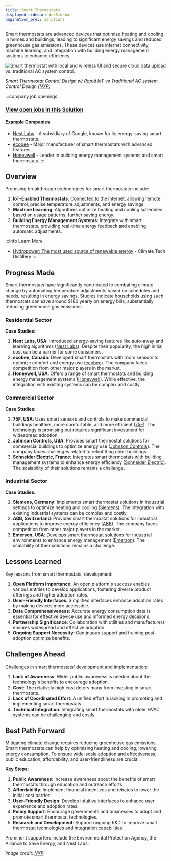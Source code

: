 ```yaml
---
title: Smart Thermostats
displayed_sidebar: docSidebar
pagination_prev: solutions
---
```


Smart thermostats are advanced devices that optimize heating and cooling in homes and buildings, leading to significant energy savings and reduced greenhouse gas emissions. These devices use internet connectivity, machine learning, and integration with building energy management systems to enhance efficiency.

![Smart thermostat with local and wireless UI and secure cloud data upload vs. traditional AC system control.](/../static/img/smart-thermostats.webp)

*Smart Thermostat Control Design w/ Rapid IoT vs Traditional AC system Control Design ([NXP](https://www.nxp.com/company/blog/build-a-smart-thermostat-control-unit-in-minutes:BL-BUILD-SMART-THERMOSTAT-CONTROL-UNIT))*

:::company job openings
### [View open jobs in this Solution](https://climatebase.org/jobs?l=&q=&drawdown_solutions=Smart+Thermostats)
#### Example Companies
- [Nest Labs](https://nest.com) - A subsidiary of Google, known for its energy-saving smart thermostats.
- [ecobee](https://www.ecobee.com) - Major manufacturer of smart thermostats with advanced features.
- [Honeywell](https://www.honeywell.com) - Leader in building energy management systems and smart thermostats.
:::

## Overview

Promising breakthrough technologies for smart thermostats include:

1. **IoT-Enabled Thermostats**: Connected to the internet, allowing remote control, precise temperature adjustments, and energy savings.
2. **Machine Learning**: Algorithms optimize heating and cooling schedules based on usage patterns, further saving energy.
3. **Building Energy Management Systems**: Integrate with smart thermostats, providing real-time energy feedback and enabling automatic adjustments.

:::info Learn More
- [Hydropower: The most used source of renewable energy](https://www.climatetechdistillery.com/p/16-hydropower) - Climate Tech Distillery
:::

## Progress Made

Smart thermostats have significantly contributed to combating climate change by automating temperature adjustments based on schedules and needs, resulting in energy savings. Studies indicate households using such thermostats can save around $180 yearly on energy bills, substantially reducing greenhouse gas emissions.

### Residential Sector
**Case Studies:**
1. **Nest Labs, USA**: Introduced energy-saving features like auto-away and learning algorithms ([Nest Labs](https://nest.com)). Despite their popularity, the high initial cost can be a barrier for some consumers.
2. **ecobee, Canada**: Developed smart thermostats with room sensors to optimize comfort and energy use ([ecobee](https://www.ecobee.com)). The company faces competition from other major players in the market.
3. **Honeywell, USA**: Offers a range of smart thermostats and building energy management systems ([Honeywell](https://www.honeywell.com)). While effective, the integration with existing systems can be complex and costly.

### Commercial Sector
**Case Studies:**
1. **75F, USA**: Uses smart sensors and controls to make commercial buildings healthier, more comfortable, and more efficient ([75F](https://www.75f.io)). The technology is promising but requires significant investment for widespread adoption.
2. **Johnson Controls, USA**: Provides smart thermostat solutions for commercial buildings to optimize energy use ([Johnson Controls](https://www.johnsoncontrols.com)). The company faces challenges related to retrofitting older buildings.
3. **Schneider Electric, France**: Integrates smart thermostats with building management systems to enhance energy efficiency ([Schneider Electric](https://www.se.com)). The scalability of their solutions remains a challenge.

### Industrial Sector
**Case Studies:**
1. **Siemens, Germany**: Implements smart thermostat solutions in industrial settings to optimize heating and cooling ([Siemens](https://www.siemens.com)). The integration with existing industrial systems can be complex and costly.
2. **ABB, Switzerland**: Provides smart thermostat solutions for industrial applications to improve energy efficiency ([ABB](https://new.abb.com)). The company faces competition from other major players in the market.
3. **Emerson, USA**: Develops smart thermostat solutions for industrial environments to enhance energy management ([Emerson](https://www.emerson.com)). The scalability of their solutions remains a challenge.

## Lessons Learned

Key lessons from smart thermostats' development:

1. **Open Platform Importance**: An open platform's success enables various entities to develop applications, fostering diverse product offerings and higher adoption rates.
2. **User-Friendly Interfaces**: Simplified interfaces enhance adoption rates by making devices more accessible.
3. **Data Comprehensiveness**: Accurate energy consumption data is essential for effective device use and informed energy decisions.
4. **Partnership Significance**: Collaboration with utilities and manufacturers ensures widespread and effective adoption.
5. **Ongoing Support Necessity**: Continuous support and training post-adoption optimize benefits.

## Challenges Ahead

Challenges in smart thermostats' development and implementation:

1. **Lack of Awareness**: Wider public awareness is needed about the technology's benefits to encourage adoption.
2. **Cost**: The relatively high cost deters many from investing in smart thermostats.
3. **Lack of Coordinated Effort**: A unified effort is lacking in promoting and implementing smart thermostats.
4. **Technical Integration**: Integrating smart thermostats with older HVAC systems can be challenging and costly.

## Best Path Forward

Mitigating climate change requires reducing greenhouse gas emissions. Smart thermostats can help by optimizing heating and cooling, lowering energy consumption. To ensure wide-scale adoption and effectiveness, public education, affordability, and user-friendliness are crucial.

**Key Steps:**
1. **Public Awareness**: Increase awareness about the benefits of smart thermostats through education and outreach efforts.
2. **Affordability**: Implement financial incentives and rebates to lower the initial cost barrier.
3. **User-Friendly Design**: Develop intuitive interfaces to enhance user experience and adoption rates.
4. **Policy Support**: Encourage governments and businesses to adopt and promote smart thermostat technologies.
5. **Research and Development**: Support ongoing R&D to improve smart thermostat technologies and integration capabilities.

Prominent supporters include the Environmental Protection Agency, the Alliance to Save Energy, and Nest Labs.

*Image credit: [NXP](https://www.nxp.com/company/blog/build-a-smart-thermostat-control-unit-in-minutes:BL-BUILD-SMART-THERMOSTAT-CONTROL-UNIT)*

